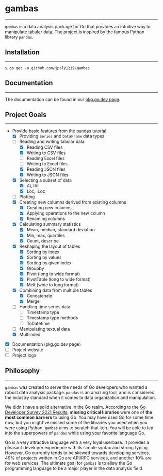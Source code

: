 # gambas
---

`gambas` is a data analysis package for Go that provides an intuitive way to manipulate tabular data. The project is inspired by the famous Python library `pandas`.

## Installation
---
```
$ go get -u github.com/jpoly1219/gambas
```

## Documentation
---
The documentation can be found in our [pkg.go.dev page](https://pkg.go.dev/github.com/jpoly1219/gambas).

## Project Goals
---
- Provide basic features from the pandas tutorial.
  - [x] Providing `Series` and `DataFrame` data types
  - [ ] Reading and writing tabular data
    - [x] Reading CSV files
    - [x] Writing to CSV files
    - [ ] Reading Excel files
    - [ ] Writing to Excel files
    - [x] Reading JSON files
    - [x] Writing to JSON files
  - [x] Selecting a subset of data
    - [x] At, IAt
    - [x] Loc, ILoc
  - [ ] Plotting
  - [x] Creating new columns derived from existing columns
    - [x] Creating new columns
    - [x] Applying operations to the new column
    - [x] Renaming columns
  - [x] Calculating summary statistics
    - [x] Mean, median, standard deviation
    - [x] Min, max, quartiles
    - [x] Count, describe
  - [x] Reshaping the layout of tables
    - [x] Sorting by index
    - [x] Sorting by values
    - [x] Sorting by given index
    - [x] Groupby
    - [x] Pivot (long to wide format)
    - [x] PivotTable (long to wide format)
    - [x] Melt (wide to long format)
  - [x] Combining data from multiple tables
    - [x] Concatenate
    - [x] Merge
  - [ ] Handling time series data
    - [ ] Timestamp type
    - [ ] Timestamp type methods
    - [ ] ToDatetime
  - [ ] Manipulating textual data
  - [x] Multiindex
- [x] Documentation (pkg.go.dev page)
- [ ] Project website
- [ ] Project logo

## Philosophy
---
`gambas` was created to serve the needs of Go developers who wanted a robust data analysis package. `pandas` is an amazing tool, and is considered the industry standard when it comes to data organization and manipulation.

We didn't have a solid alternative in the Go realm. According to the [Go Developer Survey 2021 Results](https://go.dev/blog/survey2021-results), **missing critical libraries** were one of **the most common barriers** to using Go. You may have used Go for some time now, but you might've missed some of the libraries you used when you were using Python. `gambas` aims to scratch that itch. You will be able to tap into the superpowers of `pandas` while using your favorite language Go.

Go is a very attractive language with a very loyal userbase. It provides a pleasant developer experience with its simple syntax and strong typing. However, Go currently tends to be skewed towards developing services. 49% of projects written in Go are API/RPC services, and another 10% are for web services. The ultimate goal for `gambas` is to allow the Go programming language to be a major player in the data analysis field.